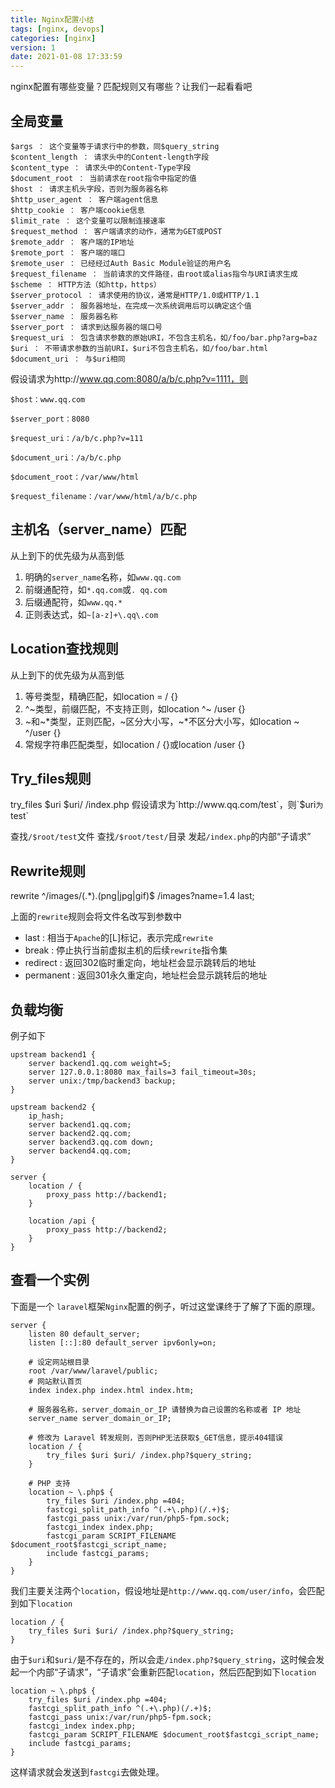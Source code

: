 ```yaml
---
title: Nginx配置小结
tags: [nginx, devops]
categories: [nginx]
version: 1
date: 2021-01-08 17:33:59
---
```

nginx配置有哪些变量？匹配规则又有哪些？让我们一起看看吧
<!-- more -->

## 全局变量

``` NGINX
$args ： 这个变量等于请求行中的参数，同$query_string
$content_length ： 请求头中的Content-length字段
$content_type ： 请求头中的Content-Type字段
$document_root ： 当前请求在root指令中指定的值
$host ： 请求主机头字段，否则为服务器名称
$http_user_agent ： 客户端agent信息
$http_cookie ： 客户端cookie信息
$limit_rate ： 这个变量可以限制连接速率
$request_method ： 客户端请求的动作，通常为GET或POST
$remote_addr ： 客户端的IP地址
$remote_port ： 客户端的端口
$remote_user ： 已经经过Auth Basic Module验证的用户名
$request_filename ： 当前请求的文件路径，由root或alias指令与URI请求生成
$scheme ： HTTP方法（如http，https）
$server_protocol ： 请求使用的协议，通常是HTTP/1.0或HTTP/1.1
$server_addr ： 服务器地址，在完成一次系统调用后可以确定这个值
$server_name ： 服务器名称
$server_port ： 请求到达服务器的端口号
$request_uri ： 包含请求参数的原始URI，不包含主机名，如/foo/bar.php?arg=baz
$uri ： 不带请求参数的当前URI，$uri不包含主机名，如/foo/bar.html
$document_uri ： 与$uri相同
```

假设请求为http://www.qq.com:8080/a/b/c.php?v=1111，则

``` NGINX
$host：www.qq.com

$server_port：8080

$request_uri：/a/b/c.php?v=111

$document_uri：/a/b/c.php

$document_root：/var/www/html

$request_filename：/var/www/html/a/b/c.php
```

## 主机名（server_name）匹配

从上到下的优先级为从高到低

1.  明确的`server_name`名称，如`www.qq.com`
2.  前缀通配符，如`*.qq.com`或`. qq.com`
3.  后缀通配符，如`www.qq.*`
4.  正则表达式，如`~[a-z]+\.qq\.com`

## Location查找规则

从上到下的优先级为从高到低

1.  等号类型，精确匹配，如location = / {}
2.  ^~类型，前缀匹配，不支持正则，如location ^~ /user {}
3.  ~和~*类型，正则匹配，~区分大小写，~*不区分大小写，如location ~ ^/user {}
4.  常规字符串匹配类型，如location / {}或location /user {}

## Try_files规则

try_files $uri $uri/ /index.php
假设请求为`http://www.qq.com/test`，则`$uri`为`test`

查找`/$root/test`文件
查找`/$root/test/`目录
发起`/index.php`的内部“子请求”

## Rewrite规则
rewrite ^/images/(.*).(png|jpg|gif)$ /images?name=$1.$4 last;

上面的`rewrite`规则会将文件名改写到参数中

- last : 相当于`Apache`的[L]标记，表示完成`rewrite`
- break : 停止执行当前虚拟主机的后续`rewrite`指令集
- redirect : 返回302临时重定向，地址栏会显示跳转后的地址
- permanent : 返回301永久重定向，地址栏会显示跳转后的地址

## 负载均衡
例子如下
``` NGINX
upstream backend1 {
    server backend1.qq.com weight=5;
    server 127.0.0.1:8080 max_fails=3 fail_timeout=30s;
    server unix:/tmp/backend3 backup;
}

upstream backend2 {
    ip_hash;
    server backend1.qq.com;
    server backend2.qq.com;
    server backend3.qq.com down;
    server backend4.qq.com;
}

server {
    location / {
        proxy_pass http://backend1;
    }

    location /api {
        proxy_pass http://backend2;
    }
}
```

## 查看一个实例

下面是一个 `laravel`框架`Nginx`配置的例子，听过这堂课终于了解了下面的原理。

``` NGINX
server {
    listen 80 default_server;
    listen [::]:80 default_server ipv6only=on;

    # 设定网站根目录
    root /var/www/laravel/public;
    # 网站默认首页
    index index.php index.html index.htm;

    # 服务器名称，server_domain_or_IP 请替换为自己设置的名称或者 IP 地址
    server_name server_domain_or_IP;

    # 修改为 Laravel 转发规则，否则PHP无法获取$_GET信息，提示404错误
    location / {
        try_files $uri $uri/ /index.php?$query_string;
    }

    # PHP 支持
    location ~ \.php$ {
        try_files $uri /index.php =404;
        fastcgi_split_path_info ^(.+\.php)(/.+)$;
        fastcgi_pass unix:/var/run/php5-fpm.sock;
        fastcgi_index index.php;
        fastcgi_param SCRIPT_FILENAME $document_root$fastcgi_script_name;
        include fastcgi_params;
    }
}
``` 

我们主要关注两个`location`，假设地址是`http://www.qq.com/user/info`，会匹配到如下`location`

``` NGINX
location / {
    try_files $uri $uri/ /index.php?$query_string;
}
``` 

由于`$uri`和`$uri/`是不存在的，所以会走`/index.php?$query_string`，这时候会发起一个内部“子请求”，“子请求”会重新匹配`location`，然后匹配到如下`location`

``` NGINX
location ~ \.php$ {
    try_files $uri /index.php =404;
    fastcgi_split_path_info ^(.+\.php)(/.+)$;
    fastcgi_pass unix:/var/run/php5-fpm.sock;
    fastcgi_index index.php;
    fastcgi_param SCRIPT_FILENAME $document_root$fastcgi_script_name;
    include fastcgi_params;
}
``` 
这样请求就会发送到`fastcgi`去做处理。